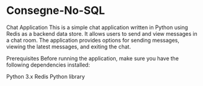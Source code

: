 # Consegne-No-SQL

Chat Application
This is a simple chat application written in Python using Redis as a backend data store. It allows users to send and view messages in a chat room. The application provides options for sending messages, viewing the latest messages, and exiting the chat.

Prerequisites
Before running the application, make sure you have the following dependencies installed:

Python 3.x
Redis Python library
